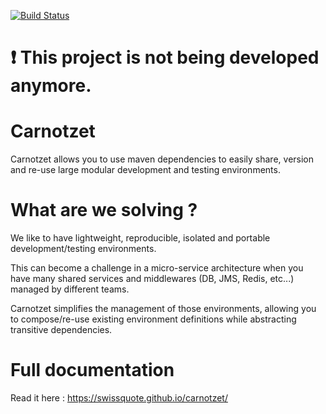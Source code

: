 [![Build Status](https://app.travis-ci.com/swissquote/carnotzet.svg?branch=master)](https://app.travis-ci.com/swissquote/carnotzet)

# :exclamation: This project is not being developed anymore. 

# Carnotzet
Carnotzet allows you to use maven dependencies to easily share, version and re-use large modular development and testing environments.

# What are we solving ?
We like to have lightweight, reproducible, isolated and portable development/testing environments.

This can become a challenge in a micro-service architecture when you have many shared services and middlewares (DB, JMS, Redis, etc...) managed by different teams.

Carnotzet simplifies the management of those environments, allowing you to compose/re-use existing environment definitions while abstracting transitive dependencies.

# Full documentation
Read it here : https://swissquote.github.io/carnotzet/
